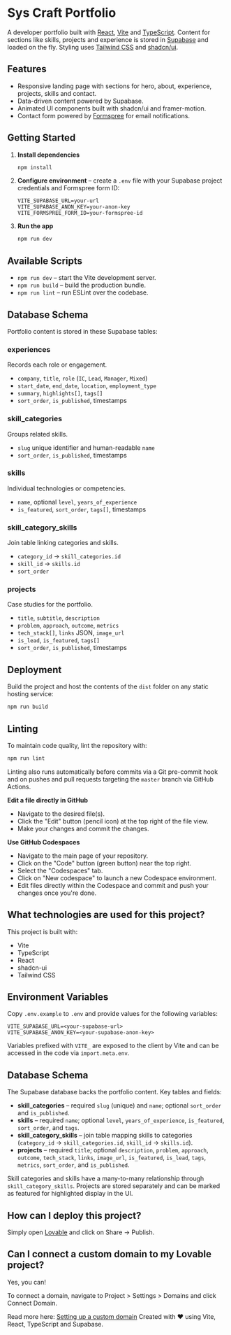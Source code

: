 # Sys Craft Portfolio

A developer portfolio built with [React](https://react.dev/), [Vite](https://vitejs.dev/) and [TypeScript](https://www.typescriptlang.org/).  Content for sections like skills, projects and experience is stored in [Supabase](https://supabase.com/) and loaded on the fly.  Styling uses [Tailwind CSS](https://tailwindcss.com/) and [shadcn/ui](https://ui.shadcn.com/).

## Features
- Responsive landing page with sections for hero, about, experience, projects, skills and contact.
- Data-driven content powered by Supabase.
- Animated UI components built with shadcn/ui and framer-motion.
- Contact form powered by [Formspree](https://formspree.io/) for email notifications.

## Getting Started
1. **Install dependencies**
   ```sh
   npm install
   ```
2. **Configure environment** – create a `.env` file with your Supabase project credentials and Formspree form ID:
   ```dotenv
   VITE_SUPABASE_URL=your-url
   VITE_SUPABASE_ANON_KEY=your-anon-key
   VITE_FORMSPREE_FORM_ID=your-formspree-id
   ```
3. **Run the app**
   ```sh
   npm run dev
   ```

## Available Scripts
- `npm run dev` – start the Vite development server.
- `npm run build` – build the production bundle.
- `npm run lint` – run ESLint over the codebase.

## Database Schema
Portfolio content is stored in these Supabase tables:

### experiences
Records each role or engagement.
- `company`, `title`, `role` (`IC`, `Lead`, `Manager`, `Mixed`)
- `start_date`, `end_date`, `location`, `employment_type`
- `summary`, `highlights[]`, `tags[]`
- `sort_order`, `is_published`, timestamps

### skill_categories
Groups related skills.
- `slug` unique identifier and human-readable `name`
- `sort_order`, `is_published`, timestamps

### skills
Individual technologies or competencies.
- `name`, optional `level`, `years_of_experience`
- `is_featured`, `sort_order`, `tags[]`, timestamps

### skill_category_skills
Join table linking categories and skills.
- `category_id` → `skill_categories.id`
- `skill_id` → `skills.id`
- `sort_order`

### projects
Case studies for the portfolio.
- `title`, `subtitle`, `description`
- `problem`, `approach`, `outcome`, `metrics`
- `tech_stack[]`, `links` JSON, `image_url`
- `is_lead`, `is_featured`, `tags[]`
- `sort_order`, `is_published`, timestamps

## Deployment
Build the project and host the contents of the `dist` folder on any static hosting service:
```sh
npm run build
```

## Linting

To maintain code quality, lint the repository with:

```sh
npm run lint
```

Linting also runs automatically before commits via a Git pre-commit hook and on pushes and pull requests targeting the `master` branch via GitHub Actions.

**Edit a file directly in GitHub**

- Navigate to the desired file(s).
- Click the "Edit" button (pencil icon) at the top right of the file view.
- Make your changes and commit the changes.

**Use GitHub Codespaces**

- Navigate to the main page of your repository.
- Click on the "Code" button (green button) near the top right.
- Select the "Codespaces" tab.
- Click on "New codespace" to launch a new Codespace environment.
- Edit files directly within the Codespace and commit and push your changes once you're done.

## What technologies are used for this project?

This project is built with:

- Vite
- TypeScript
- React
- shadcn-ui
- Tailwind CSS
 
## Environment Variables

Copy `.env.example` to `.env` and provide values for the following variables:

```
VITE_SUPABASE_URL=<your-supabase-url>
VITE_SUPABASE_ANON_KEY=<your-supabase-anon-key>
```

Variables prefixed with `VITE_` are exposed to the client by Vite and can be accessed in the code via `import.meta.env`.

## Database Schema

The Supabase database backs the portfolio content. Key tables and fields:

- **skill_categories** – required `slug` (unique) and `name`; optional `sort_order` and `is_published`.
- **skills** – required `name`; optional `level`, `years_of_experience`, `is_featured`, `sort_order`, and `tags`.
- **skill_category_skills** – join table mapping skills to categories (`category_id` → `skill_categories.id`, `skill_id` → `skills.id`).
- **projects** – required `title`; optional `description`, `problem`, `approach`, `outcome`, `tech_stack`, `links`, `image_url`, `is_featured`, `is_lead`, `tags`, `metrics`, `sort_order`, and `is_published`.

Skill categories and skills have a many-to-many relationship through `skill_category_skills`. Projects are stored separately and can be marked as featured for highlighted display in the UI.

## How can I deploy this project?

Simply open [Lovable](https://lovable.dev/projects/0a83e0df-f3fe-400d-86b7-1b9aa56b9572) and click on Share -> Publish.

## Can I connect a custom domain to my Lovable project?

Yes, you can!

To connect a domain, navigate to Project > Settings > Domains and click Connect Domain.

Read more here: [Setting up a custom domain](https://docs.lovable.dev/tips-tricks/custom-domain#step-by-step-guide)
Created with ❤️ using Vite, React, TypeScript and Supabase.